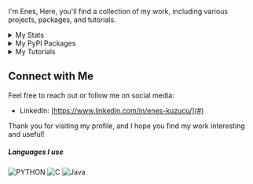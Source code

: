 

I'm Enes, 
Here, you'll find a collection of my work, including various projects, packages, and tutorials.

<details>
<summary> My Stats</summary>
<img src='https://github-readme-stats.vercel.app/api?username=karaposu&theme=dracula' style='witdh:2000px' >
</details>

<details>
<summary> My PyPI Packages</summary>
   
I have published several simple but useful packages on PyPI. Here's a list of them for quick access:

1. **tpcs** [https://pypi.org/project/tpcs/](https://pypi.org/project/tpcs/)
   - *TPCS is a metric to assess how well time-dependent patterns within a time series signal remain connected over time, with an emphasis on recency.*

2. **timeseriesqualitycheck** [https://pypi.org/project/timeseriesqualitycheck/](https://pypi.org/project/timeseriesqualitycheck/0.0.1/)
   - *a Python package designed to assess the quality of time-series data. It provides a straightforward way to evaluate the integrity and cleanliness of time-series datasets by analyzing their Time Pattern Cohesion Score (TPCS) and Signal-to-Noise Ratio (SNR)
   
3. **sequentiality** [https://pypi.org/project/sequentiality/](https://pypi.org/project/sequentiality/)
   - *sequentiality is a Python package designed for extracting various types of Longest Consecutive Subsequences (LCS) from a list of integers.*

  

</details>

<details>
<summary> My Tutorials</summary>
   
I also have created some technical tutorials for various not-so-popular topics:

- **GLPK & AMPL Tutorial 00 : Manual Installation** - [https://www.youtube.com/watch?v=GOI0hj2EyaU](#)
- **GLPK & AMPL Tutorial 02 : Maximizing Profit Using GLPK** - [https://www.youtube.com/watch?v=7Eh6b0UJmVM&t](#)
- **GLPK & AMPL Tutorial 03 : Data-Model Separation** - [https://www.youtube.com/watch?v=kxmaI5le7ow&t](#)

</details>

## Connect with Me

Feel free to reach out or follow me on social media:

- LinkedIn: [https://www.linkedin.com/in/enes-kuzucu/](#)

Thank you for visiting my profile, and I hope you find my work interesting and useful!


##### Languages I use

![PYTHON](https://img.shields.io/badge/-Python-222222?style=flat&logo=python)  ![C](https://img.shields.io/badge/-c-222222?style=flat&logo=c) ![Java](https://img.shields.io/badge/-Java-222222?style=flat&logo=Java)






